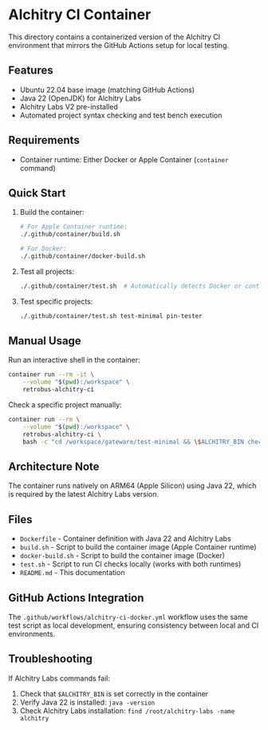 # Alchitry CI Container

This directory contains a containerized version of the Alchitry CI environment that mirrors the GitHub Actions setup for local testing.

## Features

- Ubuntu 22.04 base image (matching GitHub Actions)
- Java 22 (OpenJDK) for Alchitry Labs
- Alchitry Labs V2 pre-installed
- Automated project syntax checking and test bench execution

## Requirements

- Container runtime: Either Docker or Apple Container (`container` command)

## Quick Start

1. Build the container:
   ```bash
   # For Apple Container runtime:
   ./.github/container/build.sh
   
   # For Docker:
   ./.github/container/docker-build.sh
   ```

2. Test all projects:
   ```bash
   ./.github/container/test.sh  # Automatically detects Docker or container runtime
   ```

3. Test specific projects:
   ```bash
   ./.github/container/test.sh test-minimal pin-tester
   ```

## Manual Usage

Run an interactive shell in the container:
```bash
container run --rm -it \
    --volume "$(pwd):/workspace" \
    retrobus-alchitry-ci
```

Check a specific project manually:
```bash
container run --rm \
    --volume "$(pwd):/workspace" \
    retrobus-alchitry-ci \
    bash -c "cd /workspace/gateware/test-minimal && \$ALCHITRY_BIN check test-minimal.alp"
```

## Architecture Note

The container runs natively on ARM64 (Apple Silicon) using Java 22, which is required by the latest Alchitry Labs version.

## Files

- `Dockerfile` - Container definition with Java 22 and Alchitry Labs
- `build.sh` - Script to build the container image (Apple Container runtime)
- `docker-build.sh` - Script to build the container image (Docker)
- `test.sh` - Script to run CI checks locally (works with both runtimes)
- `README.md` - This documentation

## GitHub Actions Integration

The `.github/workflows/alchitry-ci-docker.yml` workflow uses the same test script as local development, ensuring consistency between local and CI environments.

## Troubleshooting

If Alchitry Labs commands fail:
1. Check that `$ALCHITRY_BIN` is set correctly in the container
2. Verify Java 22 is installed: `java -version`
3. Check Alchitry Labs installation: `find /root/alchitry-labs -name alchitry`